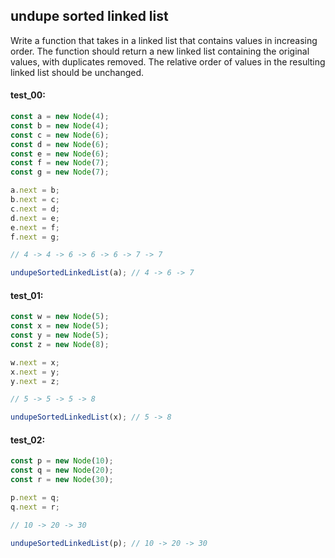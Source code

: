 ## undupe sorted linked list

Write a function that takes in a linked list that contains values in increasing order. The
function should return a new linked list containing the original values, with duplicates removed.
The relative order of values in the resulting linked list should be unchanged.

#### test_00:

```js
const a = new Node(4);
const b = new Node(4);
const c = new Node(6);
const d = new Node(6);
const e = new Node(6);
const f = new Node(7);
const g = new Node(7);

a.next = b;
b.next = c;
c.next = d;
d.next = e;
e.next = f;
f.next = g;

// 4 -> 4 -> 6 -> 6 -> 6 -> 7 -> 7

undupeSortedLinkedList(a); // 4 -> 6 -> 7
```

#### test_01:

```js
const w = new Node(5);
const x = new Node(5);
const y = new Node(5);
const z = new Node(8);

w.next = x;
x.next = y;
y.next = z;

// 5 -> 5 -> 5 -> 8

undupeSortedLinkedList(x); // 5 -> 8
```

#### test_02:

```js
const p = new Node(10);
const q = new Node(20);
const r = new Node(30);

p.next = q;
q.next = r;

// 10 -> 20 -> 30

undupeSortedLinkedList(p); // 10 -> 20 -> 30
```
